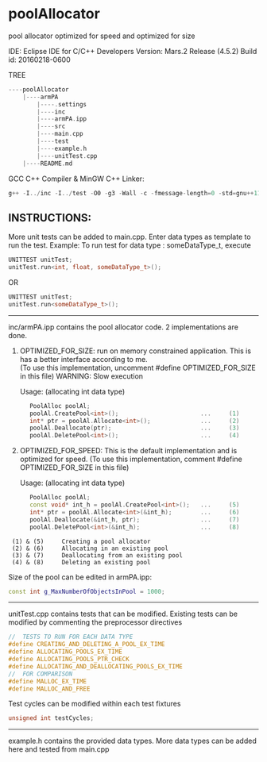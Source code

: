 # poolAllocator
pool allocator optimized for speed and optimized for size

IDE:
Eclipse IDE for C/C++ Developers
Version: Mars.2 Release (4.5.2)
Build id: 20160218-0600

TREE
```C++
----poolAllocator
    |----armPA
        |----.settings
        |----inc
	    |----armPA.ipp
        |----src
	    |----main.cpp
        |----test
	    |----example.h
	    |----unitTest.cpp
    |----README.md
```

GCC C++ Compiler & MinGW C++ Linker: 
```C++
g++ -I../inc -I../test -O0 -g3 -Wall -c -fmessage-length=0 -std=gnu++11 -o "src\\main.o" "..\\src\\main.cpp" 
```

INSTRUCTIONS:
------------------------------------------------------------------------------------------------------------------------------------
More unit tests can be added to main.cpp. Enter data types as template to run the test.
Example: To run test for data type : someDataType_t, execute
```C++
UNITTEST unitTest;
unitTest.run<int, float, someDataType_t>();  
```
OR
```C++
UNITTEST unitTest;
unitTest.run<someDataType_t>();
```

------------------------------------------------------------------------------------------------------------------------------------
inc/armPA.ipp contains the pool allocator code.
2 implementations are done.

1. OPTIMIZED_FOR_SIZE: run on memory constrained application. This is has a better interface according to me.  
   (To use this implementation, uncomment #define OPTIMIZED_FOR_SIZE in this file)
   WARNING: Slow execution

    Usage: (allocating int data type)
```C++
      PoolAlloc poolAl;
      poolAl.CreatePool<int>();                       ...     (1)
      int* ptr = poolAl.Allocate<int>();              ...     (2)
      poolAl.Deallocate(ptr);                         ...     (3)
      poolAl.DeletePool<int>();                       ...     (4)
```
2. OPTIMIZED_FOR_SPEED: This is the default implementation and is optimized for speed. 
    (To use this implementation, comment #define OPTIMIZED_FOR_SIZE in this file)

    Usage: (allocating int data type)
```C++
      PoolAlloc poolAl;
      const void* int_h = poolAl.CreatePool<int>();   ...     (5)
      int* ptr = poolAl.Allocate<int>(&int_h);        ...     (6)
      poolAl.Deallocate(&int_h, ptr);                 ...     (7)
      poolAl.DeletePool<int>(&int_h);                 ...     (8)
```

     (1) & (5)     Creating a pool allocator
     (2) & (6)     Allocating in an existing pool
     (3) & (7)     Deallocating from an existing pool
     (4) & (8)     Deleting an existing pool
Size of the pool can be edited in armPA.ipp:

```C++
const int g_MaxNumberOfObjectsInPool = 1000;
```

------------------------------------------------------------------------------------------------------------------------------------
unitTest.cpp contains tests that can be modified. Existing tests can be modified by commenting the preprocessor directives
```C++
//  TESTS TO RUN FOR EACH DATA TYPE
#define CREATING_AND_DELETING_A_POOL_EX_TIME
#define ALLOCATING_POOLS_EX_TIME
#define ALLOCATING_POOLS_PTR_CHECK
#define ALLOCATING_AND_DEALLOCATING_POOLS_EX_TIME
//  FOR COMPARISON
#define MALLOC_EX_TIME
#define MALLOC_AND_FREE
```

Test cycles can be modified within each test fixtures
```C++
unsigned int testCycles;
```

------------------------------------------------------------------------------------------------------------------------------------
example.h contains the provided data types. More data types can be added here and tested from main.cpp
